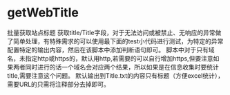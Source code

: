# getWebTitle
批量获取站点标题
获取title/Title字段，对于无法访问或被禁止、无响应的异常做了简单处理，有特殊需求的可以使用最下面的test小代码进行测试，为特定的异常配置特定的输出内容，然后在该脚本中添加判断语句即可。
脚本中对于只有域名，未指定http或https的，默认用http,若需要的可以自行增加https,但要注意如果两者同时进行的话一个域名会对应两个结果，所以如果是在信息收集时要统计title,需要注意这个问题。
默认输出到Title.txt的内容只有标题（方便excel统计），需要URL的只需将注释部分去掉即可。
